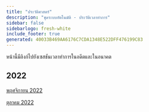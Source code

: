 ```yaml
---
title: "ประวัติศาสตร์"
description: "ชุดระบบอัตโนมัติ - ประวัติเวลาทําการ"
sidebar: false
sidebarlogo: fresh-white
include_footer: true
generated: 40033B469AA6176C7CDA1348E522DFF476199C83
---
```


หน้านี้มีลิงก์ไปยังเซสชันเวลาทําการในอดีตและในอนาคต

## 2022

[พฤศจิกายน 2022](/th/office-hours/november-2022)

[ตุลาคม 2022](/th/office-hours/october-2022)
